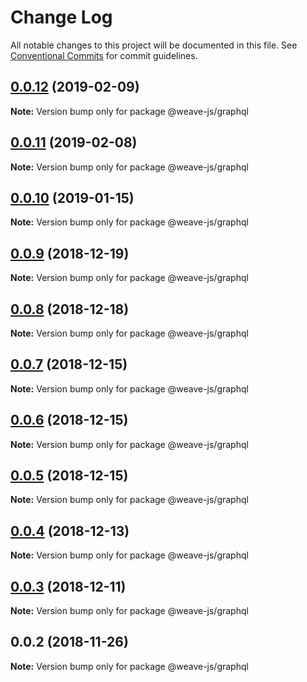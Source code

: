 # Change Log

All notable changes to this project will be documented in this file.
See [Conventional Commits](https://conventionalcommits.org) for commit guidelines.

## [0.0.12](https://github.com/weave-microservices/weave/compare/@weave-js/graphql@0.0.11...@weave-js/graphql@0.0.12) (2019-02-09)

**Note:** Version bump only for package @weave-js/graphql





## [0.0.11](https://github.com/weave-microservices/weave/compare/@weave-js/graphql@0.0.10...@weave-js/graphql@0.0.11) (2019-02-08)

**Note:** Version bump only for package @weave-js/graphql





## [0.0.10](https://github.com/fachw3rk/weave/compare/@weave-js/graphql@0.0.9...@weave-js/graphql@0.0.10) (2019-01-15)

**Note:** Version bump only for package @weave-js/graphql





## [0.0.9](https://github.com/fachw3rk/weave/compare/@weave-js/graphql@0.0.8...@weave-js/graphql@0.0.9) (2018-12-19)

**Note:** Version bump only for package @weave-js/graphql





## [0.0.8](https://github.com/fachw3rk/weave/compare/@weave-js/graphql@0.0.7...@weave-js/graphql@0.0.8) (2018-12-18)

**Note:** Version bump only for package @weave-js/graphql





## [0.0.7](https://github.com/fachw3rk/weave/compare/@weave-js/graphql@0.0.6...@weave-js/graphql@0.0.7) (2018-12-15)

**Note:** Version bump only for package @weave-js/graphql





## [0.0.6](https://github.com/fachw3rk/weave/compare/@weave-js/graphql@0.0.5...@weave-js/graphql@0.0.6) (2018-12-15)

**Note:** Version bump only for package @weave-js/graphql





## [0.0.5](https://github.com/fachw3rk/weave/compare/@weave-js/graphql@0.0.4...@weave-js/graphql@0.0.5) (2018-12-15)

**Note:** Version bump only for package @weave-js/graphql





## [0.0.4](https://github.com/fachw3rk/weave/compare/@weave-js/graphql@0.0.3...@weave-js/graphql@0.0.4) (2018-12-13)

**Note:** Version bump only for package @weave-js/graphql





## [0.0.3](https://github.com/fachw3rk/weave/compare/@weave-js/graphql@0.0.2...@weave-js/graphql@0.0.3) (2018-12-11)

**Note:** Version bump only for package @weave-js/graphql





## 0.0.2 (2018-11-26)

**Note:** Version bump only for package @weave-js/graphql
